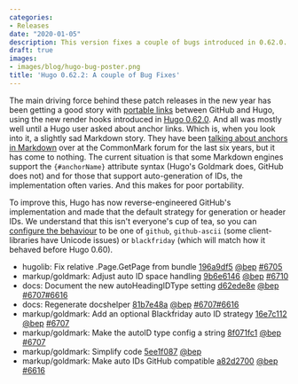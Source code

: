 ```yaml
---
categories:
- Releases
date: "2020-01-05"
description: This version fixes a couple of bugs introduced in 0.62.0.
draft: true
images:
- images/blog/hugo-bug-poster.png
title: 'Hugo 0.62.2: A couple of Bug Fixes'
---
```


The main driving force behind these patch releases in the new year has been getting a good story with [portable links](https://github.com/bep/portable-hugo-links/) between GitHub and Hugo, using the new render hooks introduced in [Hugo 0.62.0](https://gohugo.io/news/0.62.0-relnotes/). And all was mostly well until a Hugo user asked about anchor links. Which is, when you look into it, a slightly sad Markdown story. They have been [talking about anchors in Markdown](https://talk.commonmark.org/t/anchors-in-markdown/247) over at the CommonMark forum for the last six years, but it has come to nothing. The current situation is that some Markdown engines support the `{#anchorName}` attribute syntax (Hugo's Goldmark does, GitHub does not) and for those that support auto-generation of IDs, the implementation often varies. And this makes for poor portability.

To improve this, Hugo has now reverse-engineered GitHub's implementation and made that the default strategy for generation or header IDs. We understand that this isn't everyone's cup of tea, so you can [configure the behaviour](https://gohugo.io/getting-started/configuration-markup#goldmark) to be one of `github`, `github-ascii` (some client-libraries have Unicode issues) or `blackfriday` (which will match how it behaved before Hugo 0.60).

* hugolib: Fix relative .Page.GetPage from bundle [196a9df5](https://github.com/gohugoio/hugo/commit/196a9df585c4744e3280f37c1c24e469fce14b8c) [@bep](https://github.com/bep) [#6705](https://github.com/gohugoio/hugo/issues/6705)
* markup/goldmark: Adjust auto ID space handling [9b6e6146](https://github.com/gohugoio/hugo/commit/9b6e61464b09ffe3423fb8d7c72bddb7a9ed5b98) [@bep](https://github.com/bep) [#6710](https://github.com/gohugoio/hugo/issues/6710)
* docs: Document the new autoHeadingIDType setting [d62ede8e](https://github.com/gohugoio/hugo/commit/d62ede8e9e5883e7ebb023e49b82f07b45edc1c7) [@bep](https://github.com/bep) [#6707](https://github.com/gohugoio/hugo/issues/6707)[#6616](https://github.com/gohugoio/hugo/issues/6616)
* docs: Regenerate docshelper [81b7e48a](https://github.com/gohugoio/hugo/commit/81b7e48a55092203aeee8785799e6fed3928760e) [@bep](https://github.com/bep) [#6707](https://github.com/gohugoio/hugo/issues/6707)[#6616](https://github.com/gohugoio/hugo/issues/6616)
* markup/goldmark: Add an optional Blackfriday auto ID strategy [16e7c112](https://github.com/gohugoio/hugo/commit/16e7c1120346bd853cf6510ffac8e94824bf2c7f) [@bep](https://github.com/bep) [#6707](https://github.com/gohugoio/hugo/issues/6707)
* markup/goldmark: Make the autoID type config a string [8f071fc1](https://github.com/gohugoio/hugo/commit/8f071fc159ce9a0fc0ea14a73bde8f299bedd109) [@bep](https://github.com/bep) [#6707](https://github.com/gohugoio/hugo/issues/6707)
* markup/goldmark: Simplify code [5ee1f087](https://github.com/gohugoio/hugo/commit/5ee1f0876f3ec8b79d6305298185dc821ead2d28) [@bep](https://github.com/bep) 
* markup/goldmark: Make auto IDs GitHub compatible [a82d2700](https://github.com/gohugoio/hugo/commit/a82d2700fcc772aada15d65b8f76913ca23f7404) [@bep](https://github.com/bep) [#6616](https://github.com/gohugoio/hugo/issues/6616)



